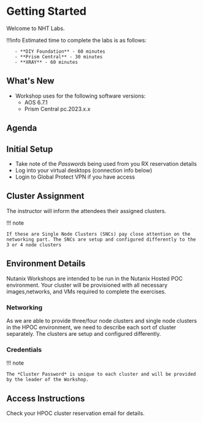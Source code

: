 

# Getting Started 

Welcome to NHT Labs.

!!!info
       Estimated time to complete the labs is as follows:

       - **DIY Foundation** - 60 minutes
       - **Prism Central** - 30 minutes
       - **XRAY** - 60 minutes

## What's New

- Workshop uses for the following software versions:
  - AOS 6.7.1
  - Prism Central pc.2023.x.x

## Agenda



## Initial Setup

- Take note of the *Passwords* being used from you RX reservation details
- Log into your virtual desktops (connection info below)
- Login to Global Protect VPN if you have access

## Cluster Assignment

The instructor will inform the attendees their assigned clusters.

!!! note

    If these are Single Node Clusters (SNCs) pay close attention on the networking part. The SNCs are setup and configured differently to the 3 or 4 node clusters


## Environment Details

Nutanix Workshops are intended to be run in the Nutanix Hosted POC environment. Your cluster will be provisioned with all necessary images,networks, and VMs required to complete the exercises.

### Networking

As we are able to provide three/four node clusters and single node clusters in the HPOC environment, we need to describe each sort of cluster separately. The clusters are setup and configured differently.

### Credentials

!!! note

    The *Cluster Password* is unique to each cluster and will be provided by the leader of the Workshop.


## Access Instructions

Check your HPOC cluster reservation email for details.
